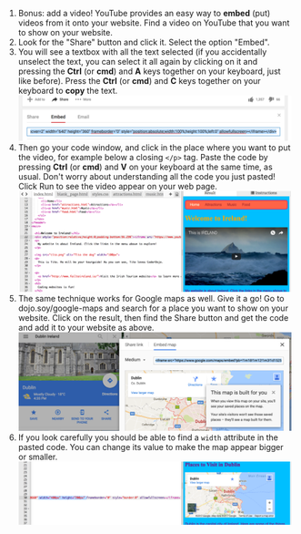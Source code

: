 1. Bonus: add a video! YouTube provides an easy way to **embed** (put) videos from it onto your website. Find a video on YouTube that you want to show on your website. 
2. Look for the "Share" button and click it. Select the option "Embed".
3. You will see a textbox with all the text selected \(if you accidentally unselect the text, you can select it all again by clicking on it and pressing the **Ctrl** \(or **cmd**\) and **A** keys together on your keyboard, just like before\). Press the **Ctrl** \(or **cmd**\) and **C** keys together on your keyboard to **copy** the text.![](assets/EmbedYouTube.png)
4. Then go your code window, and click in the place where you want to put the video, for example below a closing `</p>` tag. Paste the code by pressing **Ctrl** \(or **cmd**\) and **V** on your keyboard at the same time, as usual. Don't worry about understanding all the code you just pasted! Click Run to see the video appear on your web page.![](assets/EmbeddedVideoCode.png)
5. The same technique works for Google maps as well. Give it a go! Go to dojo.soy/google-maps and search for a place you want to show on your website. Click on the result, then find the Share button and get the code and add it to your website as above. ![](assets/EmbedGoogleMap.png)
6. If you look carefully you should be able to find a `width` attribute in the pasted code. You can change its value to make the map appear bigger or smaller.![](assets/EmbeddedGoogleMapCode.png)



